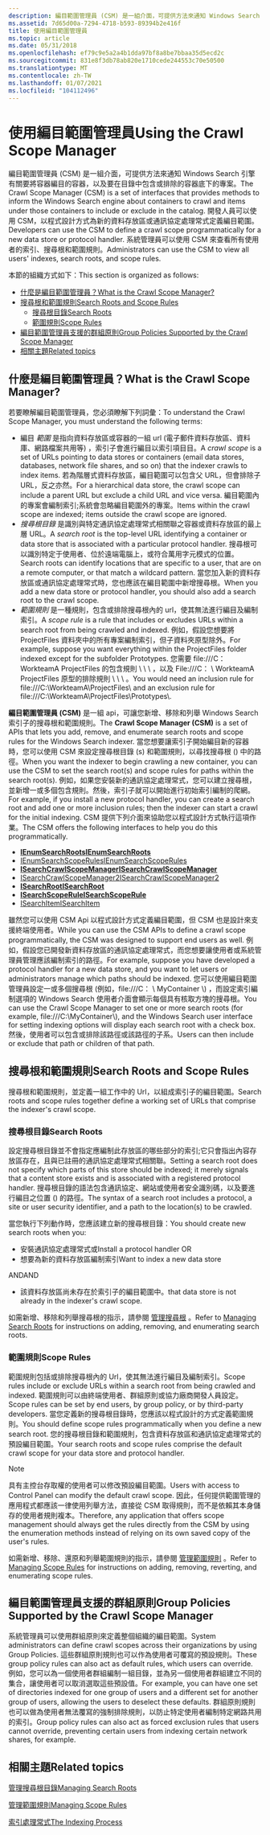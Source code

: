 ```yaml
---
description: 編目範圍管理員 (CSM) 是一組介面，可提供方法來通知 Windows Search 引擎有關要將容器編目的容器，以及要在目錄中包含或排除的容器底下的專案。
ms.assetid: 7d65d00a-7294-4718-b593-89394b2e416f
title: 使用編目範圍管理員
ms.topic: article
ms.date: 05/31/2018
ms.openlocfilehash: ef79c9e5a2a4b1dda97bf8a8be7bbaa35d5ecd2c
ms.sourcegitcommit: 831e8f3db78ab820e1710cede244553c70e50500
ms.translationtype: MT
ms.contentlocale: zh-TW
ms.lasthandoff: 01/07/2021
ms.locfileid: "104112496"
---
```

# <a name="using-the-crawl-scope-manager"></a><span data-ttu-id="0d9f5-103">使用編目範圍管理員</span><span class="sxs-lookup"><span data-stu-id="0d9f5-103">Using the Crawl Scope Manager</span></span>

<span data-ttu-id="0d9f5-104">編目範圍管理員 (CSM) 是一組介面，可提供方法來通知 Windows Search 引擎有關要將容器編目的容器，以及要在目錄中包含或排除的容器底下的專案。</span><span class="sxs-lookup"><span data-stu-id="0d9f5-104">The Crawl Scope Manager (CSM) is a set of interfaces that provides methods to inform the Windows Search engine about containers to crawl and items under those containers to include or exclude in the catalog.</span></span> <span data-ttu-id="0d9f5-105">開發人員可以使用 CSM，以程式設計方式為新的資料存放區或通訊協定處理常式定義編目範圍。</span><span class="sxs-lookup"><span data-stu-id="0d9f5-105">Developers can use the CSM to define a crawl scope programmatically for a new data store or protocol handler.</span></span> <span data-ttu-id="0d9f5-106">系統管理員可以使用 CSM 來查看所有使用者的索引、搜尋根和範圍規則。</span><span class="sxs-lookup"><span data-stu-id="0d9f5-106">Administrators can use the CSM to view all users' indexes, search roots, and scope rules.</span></span>

<span data-ttu-id="0d9f5-107">本節的組織方式如下：</span><span class="sxs-lookup"><span data-stu-id="0d9f5-107">This section is organized as follows:</span></span>

-   [<span data-ttu-id="0d9f5-108">什麼是編目範圍管理員？</span><span class="sxs-lookup"><span data-stu-id="0d9f5-108">What is the Crawl Scope Manager?</span></span>](#what-is-the-crawl-scope-manager)
-   [<span data-ttu-id="0d9f5-109">搜尋根和範圍規則</span><span class="sxs-lookup"><span data-stu-id="0d9f5-109">Search Roots and Scope Rules</span></span>](#search-roots-and-scope-rules)
    -   [<span data-ttu-id="0d9f5-110">搜尋根目錄</span><span class="sxs-lookup"><span data-stu-id="0d9f5-110">Search Roots</span></span>](#search-roots-and-scope-rules)
    -   [<span data-ttu-id="0d9f5-111">範圍規則</span><span class="sxs-lookup"><span data-stu-id="0d9f5-111">Scope Rules</span></span>](#scope-rules)
-   [<span data-ttu-id="0d9f5-112">編目範圍管理員支援的群組原則</span><span class="sxs-lookup"><span data-stu-id="0d9f5-112">Group Policies Supported by the Crawl Scope Manager</span></span>](#group-policies-supported-by-the-crawl-scope-manager)
-   [<span data-ttu-id="0d9f5-113">相關主題</span><span class="sxs-lookup"><span data-stu-id="0d9f5-113">Related topics</span></span>](#related-topics)

## <a name="what-is-the-crawl-scope-manager"></a><span data-ttu-id="0d9f5-114">什麼是編目範圍管理員？</span><span class="sxs-lookup"><span data-stu-id="0d9f5-114">What is the Crawl Scope Manager?</span></span>

<span data-ttu-id="0d9f5-115">若要瞭解編目範圍管理員，您必須瞭解下列詞彙：</span><span class="sxs-lookup"><span data-stu-id="0d9f5-115">To understand the Crawl Scope Manager, you must understand the following terms:</span></span>

-   <span data-ttu-id="0d9f5-116">編目 *範圍* 是指向資料存放區或容器的一組 url (電子郵件資料存放區、資料庫、網路檔案共用等) ，索引子會進行編目以索引項目目。</span><span class="sxs-lookup"><span data-stu-id="0d9f5-116">A *crawl scope* is a set of URLs pointing to data stores or containers (email data stores, databases, network file shares, and so on) that the indexer crawls to index items.</span></span> <span data-ttu-id="0d9f5-117">若為階層式資料存放區，編目範圍可以包含父 URL，但會排除子 URL，反之亦然。</span><span class="sxs-lookup"><span data-stu-id="0d9f5-117">For a hierarchical data store, the crawl scope can include a parent URL but exclude a child URL and vice versa.</span></span> <span data-ttu-id="0d9f5-118">編目範圍內的專案會編制索引;系統會忽略編目範圍外的專案。</span><span class="sxs-lookup"><span data-stu-id="0d9f5-118">Items within the crawl scope are indexed; items outside the crawl scope are ignored.</span></span>
-   <span data-ttu-id="0d9f5-119">*搜尋根目錄* 是識別與特定通訊協定處理常式相關聯之容器或資料存放區的最上層 URL。</span><span class="sxs-lookup"><span data-stu-id="0d9f5-119">A *search root* is the top-level URL identifying a container or data store that is associated with a particular protocol handler.</span></span> <span data-ttu-id="0d9f5-120">搜尋根可以識別特定于使用者、位於遠端電腦上，或符合萬用字元模式的位置。</span><span class="sxs-lookup"><span data-stu-id="0d9f5-120">Search roots can identify locations that are specific to a user, that are on a remote computer, or that match a wildcard pattern.</span></span> <span data-ttu-id="0d9f5-121">當您加入新的資料存放區或通訊協定處理常式時，您也應該在編目範圍中新增搜尋根。</span><span class="sxs-lookup"><span data-stu-id="0d9f5-121">When you add a new data store or protocol handler, you should also add a search root to the crawl scope.</span></span>
-   <span data-ttu-id="0d9f5-122">*範圍規則* 是一種規則，包含或排除搜尋根內的 url，使其無法進行編目及編制索引。</span><span class="sxs-lookup"><span data-stu-id="0d9f5-122">A *scope rule* is a rule that includes or excludes URLs within a search root from being crawled and indexed.</span></span> <span data-ttu-id="0d9f5-123">例如，假設您想要將 ProjectFiles 資料夾中的所有專案編制索引，但子資料夾原型除外。</span><span class="sxs-lookup"><span data-stu-id="0d9f5-123">For example, suppose you want everything within the ProjectFiles folder indexed except for the subfolder Prototypes.</span></span> <span data-ttu-id="0d9f5-124">您需要 file:///C： WorkteamA ProjectFiles 的包含規則 \\ \\ \\ ，以及 File:///C： \\ WorkteamA ProjectFiles 原型的排除規則 \\ \\ \\ 。</span><span class="sxs-lookup"><span data-stu-id="0d9f5-124">You would need an inclusion rule for file:///C:\\WorkteamA\\ProjectFiles\\ and an exclusion rule for file:///C:\\WorkteamA\\ProjectFiles\\Prototypes\\.</span></span>

<span data-ttu-id="0d9f5-125">**編目範圍管理員 (CSM)** 是一組 api，可讓您新增、移除和列舉 Windows Search 索引子的搜尋根和範圍規則。</span><span class="sxs-lookup"><span data-stu-id="0d9f5-125">The **Crawl Scope Manager (CSM)** is a set of APIs that lets you add, remove, and enumerate search roots and scope rules for the Windows Search indexer.</span></span> <span data-ttu-id="0d9f5-126">當您想要讓索引子開始編目新的容器時，您可以使用 CSM 來設定搜尋根目錄 (s) 和範圍規則，以尋找搜尋根 () 中的路徑。</span><span class="sxs-lookup"><span data-stu-id="0d9f5-126">When you want the indexer to begin crawling a new container, you can use the CSM to set the search root(s) and scope rules for paths within the search root(s).</span></span> <span data-ttu-id="0d9f5-127">例如，如果您安裝新的通訊協定處理常式，您可以建立搜尋根，並新增一或多個包含規則。然後，索引子就可以開始進行初始索引編制的爬網。</span><span class="sxs-lookup"><span data-stu-id="0d9f5-127">For example, if you install a new protocol handler, you can create a search root and add one or more inclusion rules; then the indexer can start a crawl for the initial indexing.</span></span> <span data-ttu-id="0d9f5-128">CSM 提供下列介面來協助您以程式設計方式執行這項作業。</span><span class="sxs-lookup"><span data-stu-id="0d9f5-128">The CSM offers the following interfaces to help you do this programmatically.</span></span>

-   [<span data-ttu-id="0d9f5-129">**IEnumSearchRoots**</span><span class="sxs-lookup"><span data-stu-id="0d9f5-129">**IEnumSearchRoots**</span></span>](/windows/desktop/api/Searchapi/nn-searchapi-ienumsearchroots)
-   [<span data-ttu-id="0d9f5-130">IEnumSearchScopeRules</span><span class="sxs-lookup"><span data-stu-id="0d9f5-130">IEnumSearchScopeRules</span></span>](/windows/win32/api/searchapi/nn-searchapi-ienumsearchscoperules)
-   [<span data-ttu-id="0d9f5-131">**ISearchCrawlScopeManager**</span><span class="sxs-lookup"><span data-stu-id="0d9f5-131">**ISearchCrawlScopeManager**</span></span>](/windows/desktop/api/Searchapi/nn-searchapi-isearchcrawlscopemanager)
-   [<span data-ttu-id="0d9f5-132">ISearchCrawlScopeManager2</span><span class="sxs-lookup"><span data-stu-id="0d9f5-132">ISearchCrawlScopeManager2</span></span>](/windows/win32/api/searchapi/nn-searchapi-isearchcrawlscopemanager2)
-   [<span data-ttu-id="0d9f5-133">**ISearchRoot**</span><span class="sxs-lookup"><span data-stu-id="0d9f5-133">**ISearchRoot**</span></span>](/windows/desktop/api/Searchapi/nn-searchapi-isearchroot)
-   [<span data-ttu-id="0d9f5-134">**ISearchScopeRule**</span><span class="sxs-lookup"><span data-stu-id="0d9f5-134">**ISearchScopeRule**</span></span>](/windows/desktop/api/Searchapi/nn-searchapi-isearchscoperule)
-   [<span data-ttu-id="0d9f5-135">ISearchItem</span><span class="sxs-lookup"><span data-stu-id="0d9f5-135">ISearchItem</span></span>](./-search-isearchitem.md)

<span data-ttu-id="0d9f5-136">雖然您可以使用 CSM Api 以程式設計方式定義編目範圍，但 CSM 也是設計來支援終端使用者。</span><span class="sxs-lookup"><span data-stu-id="0d9f5-136">While you can use the CSM APIs to define a crawl scope programmatically, the CSM was designed to support end users as well.</span></span> <span data-ttu-id="0d9f5-137">例如，假設您已開發新資料存放區的通訊協定處理常式，而您想要讓使用者或系統管理員管理應該編制索引的路徑。</span><span class="sxs-lookup"><span data-stu-id="0d9f5-137">For example, suppose you have developed a protocol handler for a new data store, and you want to let users or administrators manage which paths should be indexed.</span></span> <span data-ttu-id="0d9f5-138">您可以使用編目範圍管理員設定一或多個搜尋根 (例如，file:///C： \\ MyContainer \\) ，而設定索引編制選項的 Windows Search 使用者介面會顯示每個具有核取方塊的搜尋根。</span><span class="sxs-lookup"><span data-stu-id="0d9f5-138">You can use the Crawl Scope Manager to set one or more search roots (for example, file:///C:\\MyContainer\\), and the Windows Search user interface for setting indexing options will display each search root with a check box.</span></span> <span data-ttu-id="0d9f5-139">然後，使用者可以包含或排除該路徑或該路徑的子系。</span><span class="sxs-lookup"><span data-stu-id="0d9f5-139">Users can then include or exclude that path or children of that path.</span></span>

## <a name="search-roots-and-scope-rules"></a><span data-ttu-id="0d9f5-140">搜尋根和範圍規則</span><span class="sxs-lookup"><span data-stu-id="0d9f5-140">Search Roots and Scope Rules</span></span>

<span data-ttu-id="0d9f5-141">搜尋根和範圍規則，並定義一組工作中的 Url，以組成索引子的編目範圍。</span><span class="sxs-lookup"><span data-stu-id="0d9f5-141">Search roots and scope rules together define a working set of URLs that comprise the indexer's crawl scope.</span></span>

### <a name="search-roots"></a><span data-ttu-id="0d9f5-142">搜尋根目錄</span><span class="sxs-lookup"><span data-stu-id="0d9f5-142">Search Roots</span></span>

<span data-ttu-id="0d9f5-143">設定搜尋根目錄並不會指定應編制此存放區的哪些部分的索引;它只會指出內容存放區存在，且與已註冊的通訊協定處理常式相關聯。</span><span class="sxs-lookup"><span data-stu-id="0d9f5-143">Setting a search root does not specify which parts of this store should be indexed; it merely signals that a content store exists and is associated with a registered protocol handler.</span></span> <span data-ttu-id="0d9f5-144">搜尋根目錄的語法包含通訊協定、網站或使用者安全識別碼，以及要進行編目之位置 () 的路徑。</span><span class="sxs-lookup"><span data-stu-id="0d9f5-144">The syntax of a search root includes a protocol, a site or user security identifier, and a path to the location(s) to be crawled.</span></span>

<span data-ttu-id="0d9f5-145">當您執行下列動作時，您應該建立新的搜尋根目錄：</span><span class="sxs-lookup"><span data-stu-id="0d9f5-145">You should create new search roots when you:</span></span>

-   <span data-ttu-id="0d9f5-146">安裝通訊協定處理常式或</span><span class="sxs-lookup"><span data-stu-id="0d9f5-146">Install a protocol handler OR</span></span>
-   <span data-ttu-id="0d9f5-147">想要為新的資料存放區編制索引</span><span class="sxs-lookup"><span data-stu-id="0d9f5-147">Want to index a new data store</span></span>

<span data-ttu-id="0d9f5-148">AND</span><span class="sxs-lookup"><span data-stu-id="0d9f5-148">AND</span></span>

-   <span data-ttu-id="0d9f5-149">該資料存放區尚未存在於索引子的編目範圍中。</span><span class="sxs-lookup"><span data-stu-id="0d9f5-149">that data store is not already in the indexer's crawl scope.</span></span>

<span data-ttu-id="0d9f5-150">如需新增、移除和列舉搜尋根的指示，請參閱 [管理搜尋根](-search-3x-wds-extidx-csm-searchroots.md) 。</span><span class="sxs-lookup"><span data-stu-id="0d9f5-150">Refer to [Managing Search Roots](-search-3x-wds-extidx-csm-searchroots.md) for instructions on adding, removing, and enumerating search roots.</span></span>

### <a name="scope-rules"></a><span data-ttu-id="0d9f5-151">範圍規則</span><span class="sxs-lookup"><span data-stu-id="0d9f5-151">Scope Rules</span></span>

<span data-ttu-id="0d9f5-152">範圍規則包括或排除搜尋根內的 Url，使其無法進行編目及編制索引。</span><span class="sxs-lookup"><span data-stu-id="0d9f5-152">Scope rules include or exclude URLs within a search root from being crawled and indexed.</span></span> <span data-ttu-id="0d9f5-153">範圍規則可以由終端使用者、群組原則或協力廠商開發人員設定。</span><span class="sxs-lookup"><span data-stu-id="0d9f5-153">Scope rules can be set by end users, by group policy, or by third-party developers.</span></span> <span data-ttu-id="0d9f5-154">當您定義新的搜尋根目錄時，您應該以程式設計的方式定義範圍規則。</span><span class="sxs-lookup"><span data-stu-id="0d9f5-154">You should define scope rules programmatically when you define a new search root.</span></span> <span data-ttu-id="0d9f5-155">您的搜尋根目錄和範圍規則，包含資料存放區和通訊協定處理常式的預設編目範圍。</span><span class="sxs-lookup"><span data-stu-id="0d9f5-155">Your search roots and scope rules comprise the default crawl scope for your data store and protocol handler.</span></span>

> [!Note]  
> <span data-ttu-id="0d9f5-156">具有主控台存取權的使用者可以修改預設編目範圍。</span><span class="sxs-lookup"><span data-stu-id="0d9f5-156">Users with access to Control Panel can modify the default crawl scope.</span></span> <span data-ttu-id="0d9f5-157">因此，任何提供範圍管理的應用程式都應該一律使用列舉方法，直接從 CSM 取得規則，而不是依賴其本身儲存的使用者規則複本。</span><span class="sxs-lookup"><span data-stu-id="0d9f5-157">Therefore, any application that offers scope management should always get the rules directly from the CSM by using the enumeration methods instead of relying on its own saved copy of the user's rules.</span></span>

 

<span data-ttu-id="0d9f5-158">如需新增、移除、還原和列舉範圍規則的指示，請參閱 [管理範圍規則](-search-3x-wds-extidx-csm-scoperules.md) 。</span><span class="sxs-lookup"><span data-stu-id="0d9f5-158">Refer to [Managing Scope Rules](-search-3x-wds-extidx-csm-scoperules.md) for instructions on adding, removing, reverting, and enumerating scope rules.</span></span>

## <a name="group-policies-supported-by-the-crawl-scope-manager"></a><span data-ttu-id="0d9f5-159">編目範圍管理員支援的群組原則</span><span class="sxs-lookup"><span data-stu-id="0d9f5-159">Group Policies Supported by the Crawl Scope Manager</span></span>

<span data-ttu-id="0d9f5-160">系統管理員可以使用群組原則來定義整個組織的編目範圍。</span><span class="sxs-lookup"><span data-stu-id="0d9f5-160">System administrators can define crawl scopes across their organizations by using Group Policies.</span></span> <span data-ttu-id="0d9f5-161">這些群組原則規則也可以作為使用者可覆寫的預設規則。</span><span class="sxs-lookup"><span data-stu-id="0d9f5-161">These group policy rules can also act as default rules, which users can override.</span></span> <span data-ttu-id="0d9f5-162">例如，您可以為一個使用者群組編制一組目錄，並為另一個使用者群組建立不同的集合，讓使用者可以取消選取這些預設值。</span><span class="sxs-lookup"><span data-stu-id="0d9f5-162">For example, you can have one set of directories indexed for one group of users and a different set for another group of users, allowing the users to deselect these defaults.</span></span> <span data-ttu-id="0d9f5-163">群組原則規則也可以做為使用者無法覆寫的強制排除規則，以防止特定使用者編制特定網路共用的索引。</span><span class="sxs-lookup"><span data-stu-id="0d9f5-163">Group policy rules can also act as forced exclusion rules that users cannot override, preventing certain users from indexing certain network shares, for example.</span></span>

## <a name="related-topics"></a><span data-ttu-id="0d9f5-164">相關主題</span><span class="sxs-lookup"><span data-stu-id="0d9f5-164">Related topics</span></span>

<dl> <dt>

[<span data-ttu-id="0d9f5-165">管理搜尋根目錄</span><span class="sxs-lookup"><span data-stu-id="0d9f5-165">Managing Search Roots</span></span>](-search-3x-wds-extidx-csm-searchroots.md)
</dt> <dt>

[<span data-ttu-id="0d9f5-166">管理範圍規則</span><span class="sxs-lookup"><span data-stu-id="0d9f5-166">Managing Scope Rules</span></span>](-search-3x-wds-extidx-csm-scoperules.md)
</dt> <dt>

[<span data-ttu-id="0d9f5-167">索引處理常式</span><span class="sxs-lookup"><span data-stu-id="0d9f5-167">The Indexing Process</span></span>](-search-indexing-process-overview.md)
</dt> </dl>

 

 
